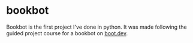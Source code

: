 # bookbot

Bookbot is the first project I've done in python.
It was made following the guided project course for a bookbot on [boot.dev](https://www.boot.dev).
